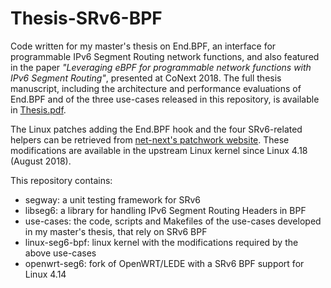 # Thesis-SRv6-BPF
Code written for my master's thesis on End.BPF, an interface for programmable IPv6 Segment Routing network functions, and also featured in the paper _"Leveraging eBPF for programmable network functions with IPv6 Segment Routing"_, presented at CoNext 2018. The full thesis manuscript, including the architecture and performance evaluations of End.BPF and of the three use-cases released in this repository, is available in [Thesis.pdf](Thesis.pdf).

The Linux patches adding the End.BPF hook and the four SRv6-related helpers can be retrieved from [net-next's patchwork website](https://patchwork.ozlabs.org/project/netdev/list/?series=&submitter=73189&state=3&q=&archive=&delegate=). These modifications are available in the upstream Linux kernel since Linux 4.18 (August 2018).

This repository contains:

- segway: a unit testing framework for SRv6
- libseg6: a library for handling IPv6 Segment Routing Headers in BPF
- use-cases: the code, scripts and Makefiles of the use-cases developed in my master's thesis, that rely on SRv6 BPF
- linux-seg6-bpf: linux kernel with the modifications required by the above use-cases
- openwrt-seg6: fork of OpenWRT/LEDE with a SRv6 BPF support for Linux 4.14
